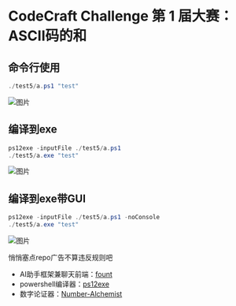 # CodeCraft Challenge 第 1 届大赛：ASCII码的和

## 命令行使用

```powershell
./test5/a.ps1 "test"
```
![图片](https://github.com/user-attachments/assets/96974aac-5c08-4bf1-8f45-02b6e8bed1b3)


## 编译到exe

```powershell
ps12exe -inputFile ./test5/a.ps1
./test5/a.exe "test"
```
![图片](https://github.com/user-attachments/assets/a14db2a8-b9d2-434f-b46b-3b114cd9eb3f)


## 编译到exe带GUI

```powershell
ps12exe -inputFile ./test5/a.ps1 -noConsole
./test5/a.exe "test"
```
![图片](https://github.com/user-attachments/assets/9411e1bd-c3ad-468c-821c-d6b1fd2927a5)

悄悄塞点repo广告不算违反规则吧

- AI助手框架兼聊天前端：[fount](https://github.com/steve02081504/fount)  
- powershell编译器：[ps12exe](https://github.com/steve02081504/ps12exe)  
- 数字论证器：[Number-Alchemist](https://steve02081504.github.io/Number-Alchemist/)  
